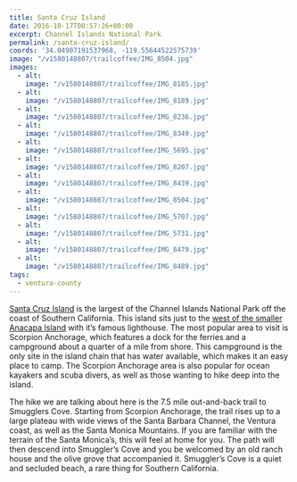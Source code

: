 ```yaml
---
title: Santa Cruz Island
date: 2016-10-17T00:57:26+00:00
excerpt: Channel Islands National Park
permalink: /santa-cruz-island/
coords: '34.04907191537968, -119.55644522575739'
image: "/v1580148807/trailcoffee/IMG_8504.jpg"
images:
  - alt: 
    image: "/v1580148807/trailcoffee/IMG_8185.jpg"
  - alt: 
    image: "/v1580148807/trailcoffee/IMG_8189.jpg"
  - alt: 
    image: "/v1580148807/trailcoffee/IMG_8236.jpg"
  - alt: 
    image: "/v1580148807/trailcoffee/IMG_8349.jpg"
  - alt: 
    image: "/v1580148807/trailcoffee/IMG_5695.jpg"
  - alt: 
    image: "/v1580148807/trailcoffee/IMG_8207.jpg"
  - alt: 
    image: "/v1580148807/trailcoffee/IMG_8439.jpg"
  - alt: 
    image: "/v1580148807/trailcoffee/IMG_8504.jpg"
  - alt: 
    image: "/v1580148807/trailcoffee/IMG_5707.jpg"
  - alt: 
    image: "/v1580148807/trailcoffee/IMG_5731.jpg"
  - alt: 
    image: "/v1580148807/trailcoffee/IMG_8479.jpg"
  - alt: 
    image: "/v1580148807/trailcoffee/IMG_8489.jpg"
tags:
  - ventura-county
---
```

<a href="https://www.nps.gov/chis/planyourvisit/santa-cruz-things-to-do.htm">Santa Cruz Island</a> is the largest of the Channel Islands National Park off the coast of Southern California. This island sits just to the <a href="http://trailcoffee.net/anacapa-island/">west of the smaller Anacapa Island</a> with it’s famous lighthouse. The most popular area to visit is Scorpion Anchorage, which features a dock for the ferries and a campground about a quarter of a mile from shore. This campground is the only site in the island chain that has water available, which makes it an easy place to camp. The Scorpion Anchorage area is also popular for ocean kayakers and scuba divers, as well as those wanting to hike deep into the island.

The hike we are talking about here is the 7.5 mile out-and-back trail to Smugglers Cove. Starting from Scorpion Anchorage, the trail rises up to a large plateau with wide views of the Santa Barbara Channel, the Ventura coast, as well as the Santa Monica Mountains. If you are familiar with the terrain of the Santa Monica’s, this will feel at home for you. The path will then descend into Smuggler’s Cove and you be welcomed by an old ranch house and the olive grove that accompanied it. Smuggler’s Cove is a quiet and secluded beach, a rare thing for Southern California.

